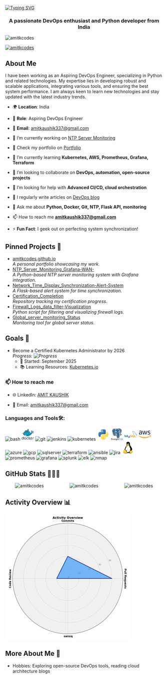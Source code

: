 <p align="center">
  
  [![Typing SVG](https://readme-typing-svg.demolab.com?font=Fira+Code&weight=700&size=22&pause=1000&center=true&vCenter=true&random=false&width=435&lines=Hi+%F0%9F%91%8B%2C+I'm+Amit+Kaushik&color=800080)](https://git.io/typing-svg)
</p>

<h3 align="center">A passionate DevOps enthusiast and Python developer from India</h3>


<p align="left"> <img src="https://komarev.com/ghpvc/?username=amitkcodes&label=Profile%20views&color=0e75b6&style=flat" alt="amitkcodes" /> </p>

<p align="left"> <a href="https://github.com/ryo-ma/github-profile-trophy"><img src="https://github-profile-trophy.vercel.app/?username=amitkcodes" alt="amitkcodes" /></a> </p>

## About Me

I have been working as an Aspiring DevOps Engineer, specializing in Python and related technologies. My expertise lies in developing robust and scalable applications, integrating various tools, and ensuring the best system performance. I am always keen to learn new technologies and stay updated with the latest industry trends.

- 🌍 **Location**: India
- 💼 **Role**: Aspiring DevOps Engineer
- 📧 **Email**: [amitkaushik337@gmail.com](mailto:amitkaushik337@gmail.com)

- 🔭 I’m currently working on [NTP Server Monitoring](https://github.com/amitkcodes/NTP_Server_Monitoring_Grafana-WAN-)
  
- 🔭 Check my portfolio on [Portfolio](https://amitkcodes.github.io)

- 🌱 I’m currently learning **Kubernetes, AWS, Prometheus, Grafana, Terraform**

- 👯 I’m looking to collaborate on **DevOps, automation, open-source projects**

- 🤝 I’m looking for help with **Advanced CI/CD, cloud orchestration**

- 📝 I regularly write articles on [DevOps blog](https://yourblog.com)

- 💬 Ask me about **Python, Docker, Git, NTP, Flask API, monitoring**

- 📫 How to reach me **amitkaushik337@gmail.com**

- ⚡ **Fun Fact**: I geek out on perfecting system synchronization!



## Pinned Projects 📌
- [amitkcodes.github.io](https://amitkcodes.github.io)  
  _A personal portfolio showcasing my work._
- [NTP_Server_Monitoring_Grafana-WAN-](https://github.com/amitkcodes/NTP_Server_Monitoring_Grafana-WAN-)  
  _A Python-based NTP server monitoring system with Grafana integration._
- [Network_Time_Display_Synchronization-Alert-System](https://github.com/amitkcodes/Network_Time_Display_Synchronization-Alert-System)  
  _A Flask-based alert system for time synchronization._
- [Certification_Completion](https://github.com/amitkcodes/Certification_Completion)  
  _Repository tracking my certification progress._
- [Firewall_Logs_data_filter-Visualization](https://github.com/amitkcodes/Firewall_Logs_data_filter-Visualization)  
  _Python script for filtering and visualizing firewall logs._
- [Global_server_monitoring_Status](https://github.com/amitkcodes/Global_server_monitoring_Status)  
  _Monitoring tool for global server status._

## Goals 🎯
- Become a Certified Kubernetes Administrator by 2026  
  _Progress: ![Progress](https://img.shields.io/badge/Progress-50%25-green)_
  - 📅 Started: September 2025
  - 📚 Learning Resources: [Kubernetes.io](https://kubernetes.io/)


### 📫 **How to reach me**
 - 🌐 LinkedIn: [AMIT KAUSHIK](https://www.linkedin.com/in/amit-kaushik-507831150/)

 - 📧 Email: [amitkaushik337@gmail.com](mailto:amitkaushik337@gmail.com)


<h3 align="left">Languages and Tools🛠️:</h3>
<p align="left"> 
  <!-- DevOps and Scripting -->
   <img src="https://www.vectorlogo.zone/logos/gnu_bash/gnu_bash-icon.svg" alt="bash" width="40" height="40">  
   <img src="https://raw.githubusercontent.com/devicons/devicon/master/icons/docker/docker-original-wordmark.svg" alt="docker" width="40" height="40">  
   <img src="https://www.vectorlogo.zone/logos/git-scm/git-scm-icon.svg" alt="git" width="40" height="40">  
   <img src="https://www.vectorlogo.zone/logos/jenkins/jenkins-icon.svg" alt="jenkins" width="40" height="40">  
   <img src="https://www.vectorlogo.zone/logos/kubernetes/kubernetes-icon.svg" alt="kubernetes" width="40" height="40">  
   <img src="https://raw.githubusercontent.com/devicons/devicon/master/icons/python/python-original.svg" alt="python" width="40" height="40">  
   <img src="https://raw.githubusercontent.com/devicons/devicon/master/icons/postgresql/postgresql-original-wordmark.svg" alt="postgresql" width="40" height="40">  
   <img src="https://raw.githubusercontent.com/devicons/devicon/master/icons/mysql/mysql-original-wordmark.svg" alt="mysql" width="40" height="40">  
   <img src="https://raw.githubusercontent.com/devicons/devicon/master/icons/amazonwebservices/amazonwebservices-original-wordmark.svg" alt="aws" width="40" height="40">  
   <img src="https://www.vectorlogo.zone/logos/microsoft_azure/microsoft_azure-icon.svg" alt="azure" width="40" height="40">  
   <img src="https://www.vectorlogo.zone/logos/google_cloud/google_cloud-icon.svg" alt="gcp" width="40" height="40">  
   <img src="https://www.svgrepo.com/show/303229/microsoft-sql-server-logo.svg" alt="sqlserver" width="40" height="40">    
   <img src="https://www.vectorlogo.zone/logos/terraformio/terraformio-icon.svg" alt="terraform" width="40" height="40">  
   <img src="https://www.vectorlogo.zone/logos/ansible/ansible-icon.svg" alt="ansible" width="40" height="40">   
   <img src="https://www.vectorlogo.zone/logos/atlassian_jira/atlassian_jira-icon.svg" alt="jira" width="40" height="40">  
   <img src="https://raw.githubusercontent.com/devicons/devicon/master/icons/linux/linux-original.svg" alt="linux" width="40" height="40">  
   <img src="https://www.vectorlogo.zone/logos/prometheusio/prometheusio-icon.svg" alt="prometheus" width="40" height="40">  
   <img src="https://www.vectorlogo.zone/logos/grafana/grafana-icon.svg" alt="grafana" width="40" height="40">  
   <!-- Cybersecurity Skills --> 
   <img src="https://www.vectorlogo.zone/logos/splunk/splunk-icon.svg" alt="splunk" width="40" height="40"> 
   <img src="https://www.vectorlogo.zone/logos/elastic/elastic-icon.svg" alt="elk" width="40" height="40"> 
   <img src="https://nmap.org/images/sitelogo-nmap.svg" alt="nmap" width="40" height="40"> 
 
</p>

## GitHub Stats 🌟🌟🌟

<div align="center" style="display: flex; justify-content: space-around; align-items: center; gap: 20px; flex-wrap: wrap;">
  <img align="center" src="https://github-readme-stats.vercel.app/api?username=amitkcodes&show_icons=true&locale=en" alt="amitkcodes" />
  <img align="center" src="https://github-readme-stats.vercel.app/api/top-langs?username=amitkcodes&show_icons=true&locale=en&layout=compact" alt="amitkcodes" />
  <img align="center" src="https://github-readme-streak-stats.herokuapp.com/?user=amitkcodes&" alt="amitkcodes" />
</div>


## Activity Overview 📊
<img src="Figure_2.png" alt="Activity Overview" width="400">


## More About Me 🌟
- Hobbies: Exploring open-source DevOps tools, reading cloud architecture blogs
